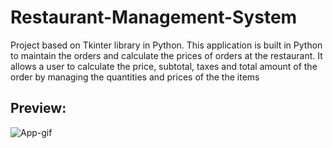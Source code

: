 # Restaurant-Management-System
Project based on Tkinter library in Python. This application is built in Python to maintain the orders and calculate the prices of orders at the restaurant. It allows a user to calculate the price, subtotal, taxes and total amount of the order by managing the quantities and prices of the the items


## Preview:

![App-gif](https://user-images.githubusercontent.com/39980643/51665891-c0d89480-1fe2-11e9-960b-2eb6fd8d6e00.gif)

